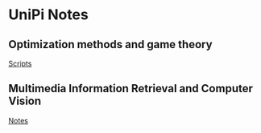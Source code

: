 # UniPi Notes

## Optimization methods and game theory

[Scripts](./AIDE%201/Optimization%20methods%20and%20game%20theory/Scripts/)

## Multimedia Information Retrieval and Computer Vision

[Notes](./AIDE%202/Multimedia%20information%20retrieval%20and%20computer%20vision/notes/.aux/main.pdf)
